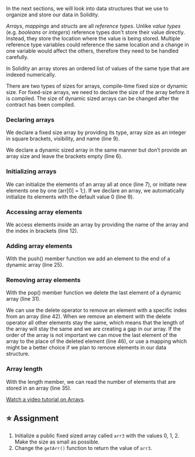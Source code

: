 In the next sections, we will look into data structures that we use to organize and store our data in Solidity.

*Arrays*, *mappings* and *structs* are all *reference types*. Unlike *value types* (e.g. *booleans* or *integers*) reference types don't store their value directly. Instead, they store the location where the value is being stored. Multiple reference type variables could reference the same location and a change in one variable would affect the others, therefore they need to be handled carefully.

In Solidity an array stores an ordered list of values of the same type that are indexed numerically.

There are two types of sizes for arrays, compile-time fixed size or dynamic size. For fixed-size arrays, we need to declare the size of the array before it is compiled. The size of dynamic sized arrays can be changed after the contract has been compiled.

### Declaring arrays
We declare a fixed size array by providing its type, array size as an integer in square brackets, visibility, and name (line 9).

We declare a dynamic sized array in the same manner but don’t provide an array size and leave the brackets empty (line 6).

### Initializing arrays
We can initialize the elements of an array all at once (line 7), or initiate new elements one by one (arr[0] = 1;). If we declare an array, we automatically initialize its elements with the default value 0 (line 9).

### Accessing array elements
We access elements inside an array by providing the name of the array and the index in brackets (line 12).

### Adding array elements
With the push() member function we add an element to the end of a dynamic array (line 25). 

### Removing array elements
With the pop() member function we delete the last element of a dynamic array (line 31). 

We can use the delete operator to remove an element with a specific index from an array (line 42). 
When we remove an element with the delete operator all other elements stay the same, which means that the length of the array will stay the same and we are creating a gap in our array. 
If the order of the array is not important we can move the last element of the array to the place of the deleted element (line 46), or use a mapping which might be a better choice if we plan to remove elements in our data structure.

### Array length
With the length member, we can read the number of elements that are stored in an array (line 35).

<a href="https://www.youtube.com/watch?v=vTxxCbwMPwo" target="_blank">Watch a video tutorial on Arrays</a>.

## ⭐️ Assignment
1. Initialize a public fixed sized array called `arr3` with the values 0, 1, 2. Make the size as small as possible.
2. Change the `getArr()` function to return the value of `arr3`.